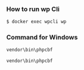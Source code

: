 ### How to run wp Cli 
```bash
$ docker exec wpcli wp 
```


### Command for Windows
```cmd
vendor\bin\phpcbf
```

```cmd
vendor\bin\phpcbf
```